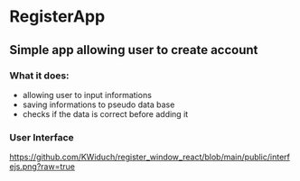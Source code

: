 # RegisterApp
## Simple app allowing user to create account 
### What it does: </br>
* allowing user to input informations
* saving informations to pseudo data base
* checks if the data is correct before adding it

### User Interface
https://github.com/KWiduch/register_window_react/blob/main/public/interfejs.png?raw=true </br>


